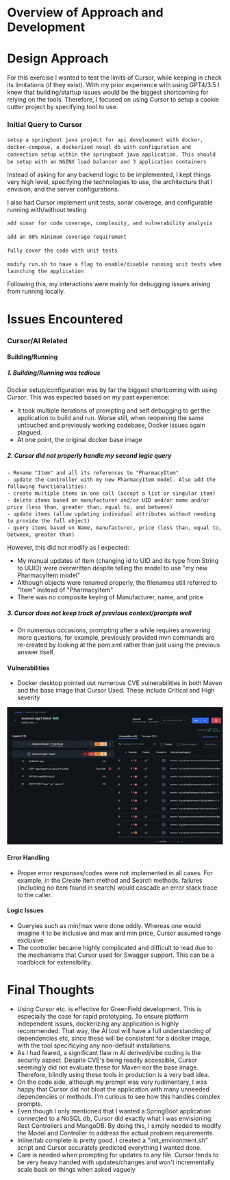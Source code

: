 # Overview of Approach and Development

# Design Approach
For this exercise I wanted to test the limits of Cursor, while keeping in check its limitations (if they exist). With my prior experience with using GPT4/3.5 I knew that building/startup issues would be the biggest shortcoming for relying on the tools. Therefore, I focused on using Cursor to setup a cookie cutter project by specifying tool to use.
### Initial Query to Cursor
`setup a springboot java project for api development with docker, docker-compose, a dockerized nosql db with configuration and connection setup within the springboot java application. This should be setup with an NGINX load balancer and 3 application containers`

Instead of asking for any backend logic to be implemented, I kept things very high level, specifying the technologies to use, the architecture that I envision, and the server configurations.

I also had Cursor implement unit tests, sonar coverage, and configurable running with/without testing
```
add sonar for code coverage, complexity, and vulnerability analysis

add an 80% minimum coverage requirement

fully cover the code with unit tests

modify run.sh to have a flag to enable/disable running unit tests when launching the application
```
 
Following this, my interactions were mainly for debugging issues arising from running locally.

# Issues Encountered
### Cursor/AI Related
#### Building/Running
##### 1. Building/Running was tedious
Docker setup/configuration was by far the biggest shortcoming with using Cursor. This was expected based on my past experience:
* It took multiple iterations of prompting and self debugging to get the application to build and run. Worse still, when reopening the same untouched and previously working codebase, Docker issues again plagued.
* At one point, the original docker base image 
##### 2. Cursor did not properly handle my second logic query
```
- Rename "Item" and all its references to "PharmacyItem" 
- update the controller with my new PharmacyItem model. Also add the following functionalities:
- create multiple items in one call (accept a list or singular item)
- delete items based on manufacturer and/or UID and/or name and/or price (less than, greater than, equal to, and between)
- update items (allow updating individual attributes without needing to provide the full object)
- query items based on Name, manufacturer, price (less than, equal to, between, greater than)
```
However, this did not modify as I expected:
* My manual updates of Item (changing id to UID and its type from String to UUID) were overwritten despite telling the model to use "my new PharmacyItem model"
* Although objects were renamed properly, the filenames still referred to "Item" instead of "PharmacyItem"
* There was no composite keying of Manufacturer, name, and price
##### 3. Cursor does not keep track of previous context/prompts well
* On numerous occasions, prompting after a while requires answering more questions; for example, previously provided mvn commands are re-created by looking at the pom.xml rather than just using the previous answer itself.

#### Vulnerabilities
* Docker desktop pointed out numerous CVE vulnerabilities in both Maven and the base image that Cursor Used. These include Critical and High severity
<img src="cve_scan.png" width="700">

#### Error Handling
* Proper error responses/codes were not implemented in all cases. For example, in the Create Item method and Search methods, failures (including no item found in search) would cascade an error stack trace to the caller.

#### Logic Issues
* Queryies such as min/max were done oddly. Whereas one would imagine it to be inclusive and max and min price, Cursor assumed range exclusive
* The controller became highly complicated and difficult to read due to the mechanisms that Cursor used for Swagger support. This can be a roadblock for extensibility. 

# Final Thoughts
* Using Cursor etc. is effective for GreenField development. This is especially the case for rapid prototyping. To ensure platform independent issues, dockerizing any application is highly recommended. That way, the AI tool will have a full understanding of dependencies etc, since these will be consistent for a docker image, with the tool specificying any non-default installations.
* As I had feared, a significant flaw in AI derived/vibe coding is the security aspect. Despite CVE's being readily accessible, Cursor seemingly did not evaluate these for Maven nor the base image. Therefore, blindly using these tools in production is a very bad idea.
* On the code side, although my prompt was very rudimentary, I was happy that Cursor did not bloat the application with many unneeded dependencies or methods. I'm curious to see how this handles complex prompts.
* Even though I only mentioned that I wanted a SpringBoot application connected to a NoSQL db, Cursor did exactly what I was envisioning: Rest Controllers and MongoDB. By doing this, I simply needed to modify the Model and Controller to address the actual problem requirements.
* Inline/tab complete is pretty good. I created a "init_environment.sh" script and Cursor accurately predicted everything I wanted done.
* Care is needed when prompting for updates to any file. Cursor tends to be very heavy handed with updates/changes and won't incrementally scale back on things when asked vaguely